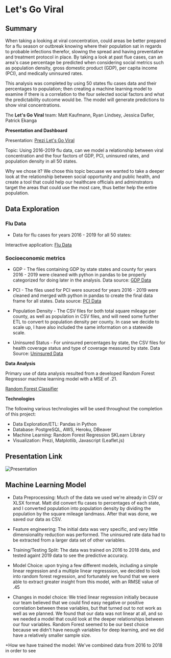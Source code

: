 
# Let's Go Viral 

## Summary

When taking a looking at viral concentration, could areas be better prepared for a flu season or outbreak knowing where their population sat in regards to probable infections therefor, slowing the spread and having preventative and treatment protocol in place. By taking a look at past flue cases, can an area's case percentage be predicted when considering social metrics such as population density, gross domestic product (GDP), per capita income (PCI), and medically uninsured rates.

This analysis was completed by using 50 states flu cases data and their percentages to population; then creating a machine learning model to examine if there is a correlation to the four selected social factors and what the predictability outcome would be. The model will generate predictions to show viral concentrations.

The **Let's Go Viral** team:
Matt Kaufmann, Ryan Lindsey, Jessica Dafler, Patrick Ekanga

**Presentation and Dashboard**

Presentation: [Prezi Let's Go Viral](https://lindsera1.github.io/GoingViral/Lets_Go_Viral_Site/)

Topic: Using 2016-2019 flu data, can we model a relationship between viral concentration and the four factors of GDP, PCI,
uninsured rates, and population density in all 50 states.

Why we chose it? We chose this topic becuase we wanted to take a deeper look at the relationship between social 
opportunity and public health, and create a tool that could help our healthcare officials and adminstrators target the 
areas that could use the most care, thus better help the entire population. 

## Data Exploration

### Flu Data

+ Data for flu cases for years 2016 - 2019 for all 50 states:

Interactive application: [Flu Data](https://gis.cdc.gov/grasp/fluview/fluportaldashboard.html)

### Socioeconomic metrics

+  GDP - The files containing GDP by state states and county for years 2016 - 2019 were cleaned with python in pandas to be properly categorized for doing later in the analysis. Data source: [GDP Data](https://apps.bea.gov/regional/downloadzip.cfm)

+ PCI -  The files used for PCI were sourced for years 2016 - 2019 were cleaned and merged with python in pandas to create the final data frame for all states.  Data source: [PCI Data](https://fred.stlouisfed.org/release?rid=110)

+ Population Density - The CSV files for both total square mileage per county, as well as population in CSV files, and will need some further ETL to convert to population density per county. In case we decide to scale up, I have also included the same information on a statewide scale.

+ Uninsured Status - For uninsured percentages by state, the CSV files for health coverage status and type of coverage measured by state. Data Source: [Uninsured Data](https://www.census.gov/library/publications/2020/demo/p60-271.html)

**Data Analysis**

Primary use of data analysis resulted from a developed Random Forest Regressor machine learning model with a MSE of .21.

[Random Forest Classifier](https://github.com/lindsera1/GoingViral/blob/main/RM_ML_Viz.ipynb)


**Technologies**

The following various technologies will be used throughout the completion of this project:

+ Data Exploration/ETL: Pandas in Python
+ Database: PostgreSQL, AWS, Heroku, DBeaver
+ Machine Learning: Random Forest Regression SKLearn Library
+ Visualization: Prezi, Matplotlib, Javascript (Leaflet.js)

## Presentation Link

![Presentation](https://lindsera1.github.io/GoingViral/Lets_Go_Viral_Site)

## Machine Learning Model

+ Data Preprocessing: Much of the data we used we're already in CSV or XLSX format. Matt did convert flu cases to percentages 
of each state, and I converted population into population density by dividing the population by the square mileage landmass.
After that was done, we saved our data as CSV.

+ Feature engineering: The initial data was very specific, and very little dimensionality reduction was performed. The 
uninsured rate data had to be extracted from a larger data set of other variables.

+ Training/Testing Split: The data was trained on 2016 to 2018 data, and tested againt 2019 data to see the predictive 
accuracy.

+ Model Choice: upon trying a few different models, including a simple linear regression and a multiple linear regresssion, 
we decided to look into random forest regression, and fortunately we found that we were able to extract greater insight
from this model, with an RMSE value of .45

+ Changes in model choice: We tried linear regression initially because our team believed that we could find easy negative 
or positive correlation between these variables, but that turned out to not work as well as we planned. We found that our 
data was not linear at all, and so we needed a model that could look at the deeper relationships between our four variables.
Random Forest seemed to be our best choice because we didn't have neough variables for deep learning, and we did have a 
relatively smaller sample size.

+How we have trained the model: We've combined data from 2016 to 2018 in order to see






